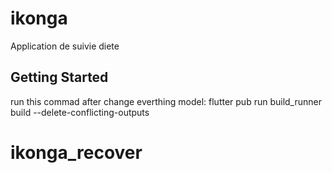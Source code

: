 # ikonga

Application de suivie diete

## Getting Started

run this commad after change everthing model: flutter pub run build_runner build --delete-conflicting-outputs
# ikonga_recover
